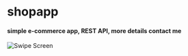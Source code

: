 # shopapp

#### simple e-commerce app, REST API, more details contact me

![Swipe Screen](https://www.dropbox.com/s/tukirei13ysautw/Simulator%20Screen%20Shot%20Jun%2023%2C%202016%2C%204.15.49%20PM.png?dl=0)
